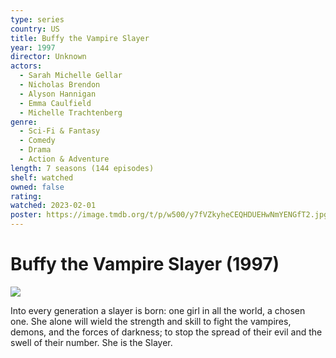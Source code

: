 ```yaml
---
type: series
country: US
title: Buffy the Vampire Slayer
year: 1997
director: Unknown
actors:
  - Sarah Michelle Gellar
  - Nicholas Brendon
  - Alyson Hannigan
  - Emma Caulfield
  - Michelle Trachtenberg
genre:
  - Sci-Fi & Fantasy
  - Comedy
  - Drama
  - Action & Adventure
length: 7 seasons (144 episodes)
shelf: watched
owned: false
rating:
watched: 2023-02-01
poster: https://image.tmdb.org/t/p/w500/y7fVZkyheCEQHDUEHwNmYENGfT2.jpg
---
```


# Buffy the Vampire Slayer (1997)

![](https://image.tmdb.org/t/p/w500/y7fVZkyheCEQHDUEHwNmYENGfT2.jpg)

Into every generation a slayer is born: one girl in all the world, a chosen one. She alone will wield the strength and skill to fight the vampires, demons, and the forces of darkness; to stop the spread of their evil and the swell of their number. She is the Slayer.